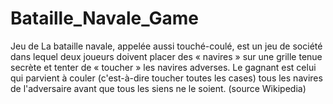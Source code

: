 # Bataille_Navale_Game
Jeu de La bataille navale, appelée aussi touché-coulé, est un jeu de société dans lequel deux joueurs doivent placer des « navires » sur une grille tenue secrète et tenter de « toucher » les navires adverses. Le gagnant est celui qui parvient à couler (c'est-à-dire toucher toutes les cases) tous les navires de l'adversaire avant que tous les siens ne le soient. (source Wikipedia)
